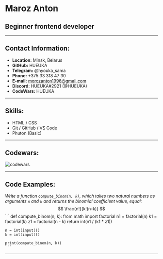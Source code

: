 # Maroz Anton
## Beginner frontend developer
---
## Contact Information:
* __Location:__ Minsk, Belarus
* __GitHub:__ HUEUKA
* __Telegram:__ @hyouka_sama
* __Phone:__ +375 33 318 47 30
* __E-mail:__ morozanton1996@gmail.com
* __Discord:__ HUEUKA#2921 (@HUEUKA)
* __CodeWars:__ HUEUKA
---
## Skills:
* HTML / CSS
* Git / GitHub / VS Code
* Phuton (Basic)
---
## Codewars:
![codewars](https://www.codewars.com/users/HUEUKA/badges/large)

---
## Code Examples:
_Write a function `compute_binom(n, k)`, which takes two natural numbers as arguments `n` and `k` and returns the binomial coefficient value, equal:_
$$ \frac{n!}{k!(n-k)} $$
    ```
    def compute_binom(n, k):
     from math import factorial
      n1 = factorial(n)
      k1 = factorial(k)
      z1 = factorial(n - k)
      return int(n1 / (k1 * z1))

    n = int(input())
    k = int(input())

    print(compute_binom(n, k))
    ```
---